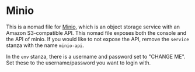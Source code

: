 # Minio

This is a nomad file for [Minio](https://min.io/), which is an object storage service with an Amazon S3-compatible API. This nomad file exposes both the console and the API of minio. If you would like to not expose the API, remove the `service` stanza with the name `minio-api`.

In the `env` stanza, there is a username and password set to "CHANGE ME". Set these to the username/password you want to login with.